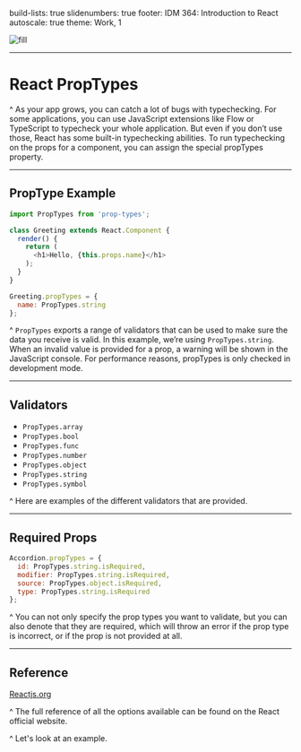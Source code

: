 build-lists: true
slidenumbers: true
footer: IDM 364: Introduction to React
autoscale: true
theme: Work, 1

![fill](https://reactjs.org/logo-og.png)

---

# React PropTypes

^ As your app grows, you can catch a lot of bugs with typechecking. For some applications, you can use JavaScript extensions like Flow or TypeScript to typecheck your whole application. But even if you don’t use those, React has some built-in typechecking abilities. To run typechecking on the props for a component, you can assign the special propTypes property.

---

## PropType Example

```javascript
import PropTypes from 'prop-types';

class Greeting extends React.Component {
  render() {
    return (
      <h1>Hello, {this.props.name}</h1>
    );
  }
}

Greeting.propTypes = {
  name: PropTypes.string
};
```

^ `PropTypes` exports a range of validators that can be used to make sure the data you receive is valid. In this example, we’re using `PropTypes.string`. When an invalid value is provided for a prop, a warning will be shown in the JavaScript console. For performance reasons, propTypes is only checked in development mode.

---

## Validators

- `PropTypes.array`
- `PropTypes.bool`
- `PropTypes.func`
- `PropTypes.number`
- `PropTypes.object`
- `PropTypes.string`
- `PropTypes.symbol`

^ Here are examples of the different validators that are provided.

---

## Required Props

```javascript
Accordion.propTypes = {
  id: PropTypes.string.isRequired,
  modifier: PropTypes.string.isRequired,
  source: PropTypes.object.isRequired,
  type: PropTypes.string.isRequired
};
```

^ You can not only specify the prop types you want to validate, but you can also denote that they are required, which will throw an error if the prop type is incorrect, or if the prop is not provided at all.

---

## Reference

[Reactjs.org](https://reactjs.org/docs/typechecking-with-proptypes.html)

^ The full reference of all the options available can be found on the React official website.

^ Let's look at an example.